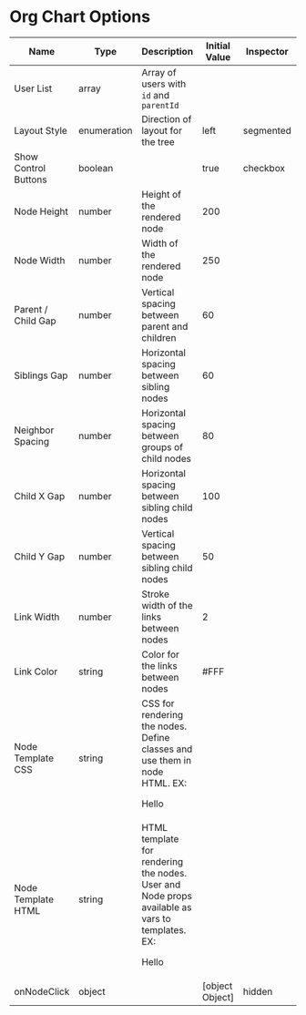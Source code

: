 # Org Chart Options
| Name | Type | Description | Initial Value | Inspector | Enum Definition |
|------|------|-------------|---------------|-----------|----------------|
| User List | array | Array of users with `id` and `parentId` |  |  |  |
| Layout Style | enumeration | Direction of layout for the tree | left | segmented | left, top, bottom, right |
| Show Control Buttons | boolean |  | true | checkbox |  |
| Node Height | number | Height of the rendered node | 200 |  |  |
| Node Width | number | Width of the rendered node | 250 |  |  |
| Parent / Child Gap | number | Vertical spacing between parent and children | 60 |  |  |
| Siblings Gap | number | Horizontal spacing between sibling nodes | 60 |  |  |
| Neighbor Spacing | number | Horizontal spacing between groups of child nodes | 80 |  |  |
| Child X Gap | number | Horizontal spacing between sibling child nodes | 100 |  |  |
| Child Y Gap | number | Vertical spacing between sibling child nodes | 50 |  |  |
| Link Width | number | Stroke width of the links between nodes | 2 |  |  |
| Link Color | string | Color for the links between nodes | #FFF |  |  |
| Node Template CSS | string | CSS for rendering the nodes. Define classes and use them in node HTML. EX: <p class="styled">Hello <? user.name ?></p> |  |  |  |
| Node Template HTML | string | HTML template for rendering the nodes. User and Node props available as vars to templates. EX: <p>Hello <? user.name ?></p> |  |  |  |
| onNodeClick | object |  | [object Object] | hidden |  |

